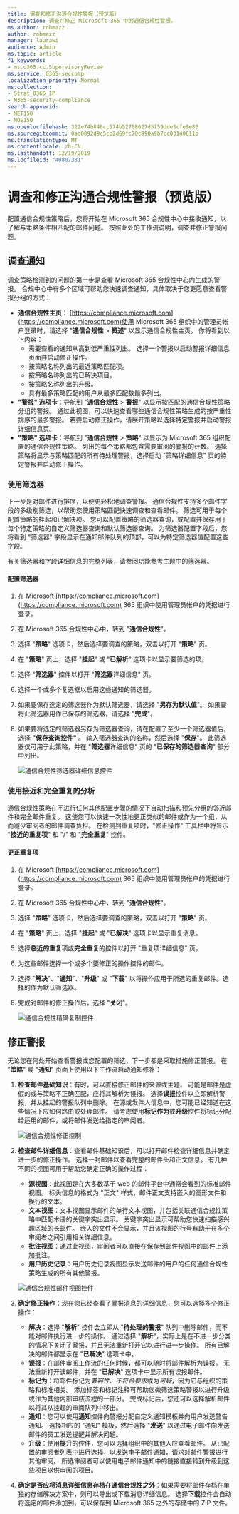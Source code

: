 ```yaml
---
title: 调查和修正沟通合规性警报（预览版）
description: 调查并修正 Microsoft 365 中的通信合规性警报。
ms.author: robmazz
author: robmazz
manager: laurawi
audience: Admin
ms.topic: article
f1_keywords:
- ms.o365.cc.SupervisoryReview
ms.service: O365-seccomp
localization_priority: Normal
ms.collection:
- Strat_O365_IP
- M365-security-compliance
search.appverid:
- MET150
- MOE150
ms.openlocfilehash: 322e74b846cc574b52708627d5f59dde3cfe9e80
ms.sourcegitcommit: 0ad0092d9c5cb2d69fc70c990a9b7cc03140611b
ms.translationtype: MT
ms.contentlocale: zh-CN
ms.lasthandoff: 12/19/2019
ms.locfileid: "40807381"
---
```

# <a name="investigate-and-remediate-communication-compliance-alerts-preview"></a>调查和修正沟通合规性警报（预览版）

配置通信合规性策略后，您将开始在 Microsoft 365 合规性中心中接收通知，以了解与策略条件相匹配的邮件问题。 按照此处的工作流说明，调查并修正警报问题。

## <a name="investigate-alerts"></a>调查通知

调查策略检测到的问题的第一步是查看 Microsoft 365 合规性中心内生成的警报。 合规中心中有多个区域可帮助您快速调查通知，具体取决于您更愿意查看警报分组的方式：

- **通信合规性主页**： [https://compliance.microsoft.com](https://compliance.microsoft.com)使用 Microsoft 365 组织中的管理员帐户登录时，请选择 "**通信合规性** > **概述**" 以显示通信合规性主页。 你将看到以下内容：
    - 需要查看的通知从高到低严重性列出。 选择一个警报以启动警报详细信息页面并启动修正操作。
    - 按策略名称列出的最近策略匹配项。
    - 按策略名称列出的已解决项目。
    - 按策略名称列出的升级。
    - 具有最多策略匹配的用户从最多匹配数最多列出。
- **"警报" 选项卡**：导航到 "**通信合规性** > **警报**" 以显示按匹配的通信合规性策略分组的警报。 通过此视图，可以快速查看哪些通信合规性策略生成的按严重性排序的最多警报。  若要启动修正操作，请展开策略以选择特定警报并启动警报详细信息页。
- **"策略" 选项卡**：导航到 "**通信合规性** > **策略**" 以显示为 Microsoft 365 组织配置的通信合规性策略。 列出的每个策略都包含需要审阅的警报的计数。 选择策略将显示与策略匹配的所有待处理警报，选择启动 "策略详细信息" 页的特定警报并启动修正操作。

### <a name="using-filters"></a>使用筛选器

下一步是对邮件进行排序，以便更轻松地调查警报。 通信合规性支持多个邮件字段的多级别筛选，以帮助您使用策略匹配快速调查和查看邮件。 筛选可用于每个配置策略的挂起和已解决项。 您可以配置策略的筛选器查询，或配置并保存用于每个特定策略的自定义筛选器查询和默认筛选器查询。 为筛选器配置字段后，您将看到 "筛选器" 字段显示在通知邮件队列的顶部，可以为特定筛选器值配置这些字段。

有关筛选器和字段详细信息的完整列表，请参阅功能参考主题中的[筛选器](communication-compliance-feature-reference.md#filters)。

#### <a name="to-configure-a-filter"></a>配置筛选器

1. 在 Microsoft [https://compliance.microsoft.com](https://compliance.microsoft.com) 365 组织中使用管理员帐户的凭据进行登录。

2. 在 Microsoft 365 合规性中心中，转到 "**通信合规性**"。

3. 选择 "**策略**" 选项卡，然后选择要调查的策略，双击以打开 "**策略**" 页。

4. 在 "**策略**" 页上，选择 "**挂起**" 或 "**已解析**" 选项卡以显示要筛选的项。

5. 选择 "**筛选器**" 控件以打开 "**筛选器**详细信息" 页。

6. 选择一个或多个复选框以启用这些通知的筛选器。

7. 如果要保存选定的筛选器作为默认筛选器，请选择 "**另存为默认值**"。 如果要将此筛选器用作已保存的筛选器，请选择 "**完成**"。

8. 如果要将选定的筛选器另存为筛选器查询，请在配置了至少一个筛选器值后，选择 **"保存查询控件"** 。 输入筛选器查询的名称，然后选择 "**保存**"。 此筛选器仅可用于此策略，并在 "**筛选器**详细信息" 页的 "**已保存的筛选器查询**" 部分中列出。

    ![通信合规性筛选器详细信息控件](media/communication-compliance-filter-detail-controls.png)

### <a name="using-near-and-exact-duplicate-analysis"></a>使用接近和完全重复的分析

通信合规性策略在不进行任何其他配置步骤的情况下自动扫描和预先分组的邻近邮件和完全邮件重复。 这使您可以快速一次性地更正类似的邮件或作为一个组，从而减少审阅者的邮件调查负担。 在检测到重复项时，"修正操作" 工具栏中将显示 "**接近的重复项**" 和 "/" 和 "**完全重复**" 控件。

#### <a name="to-remediate-duplicates"></a>更正重复项

1. 在 Microsoft [https://compliance.microsoft.com](https://compliance.microsoft.com) 365 组织中使用管理员帐户的凭据进行登录。

2. 在 Microsoft 365 合规性中心中，转到 "**通信合规性**"。

3. 选择 "**策略**" 选项卡，然后选择要调查的策略，双击以打开 "**策略**" 页。

4. 在 "**策略**" 页上，选择 "**挂起**" 或 "**已解决**" 选项卡以显示重复消息。

5. 选择**临近的重复**项或**完全重复**的控件以打开 "重复项详细信息" 页。

6. 为这些邮件选择一个或多个要修正的操作控件的邮件。

7. 选择 "**解决**"、"**通知**"、"**升级**" 或 "**下载**" 以将操作应用于所选的重复邮件。选择的作为默认筛选器。

8. 完成对邮件的修正操作后，选择 "**关闭**"。

    ![通信合规性精确复制控件](media/communication-compliance-duplicates-controls.png)

## <a name="remediate-alerts"></a>修正警报

无论您在何处开始查看警报或您配置的筛选，下一步都是采取措施修正警报。 在 "**策略**" 或 "**通知**" 页面上使用以下工作流启动通知修补：

1. **检查邮件基础知识**：有时，可以直接修正邮件的来源或主题。 可能是邮件是虚假的或与策略不正确匹配，应将其解析为误报。 选择**误报**控件以立即解析警报，并从挂起的警报队列中删除。 在源或发件人信息中，您可能已经知道在这些情况下应如何路由或处理邮件。 请考虑使用**标记作为**或**升级**控件将标记分配给适用的邮件，或将邮件发送给指定的审阅者。

    ![通信合规性修正控制](media/communication-compliance-remediation-controls.png)

2. **检查邮件详细信息**：查看邮件基础知识后，可以打开邮件检查详细信息并确定进一步的修正操作。 选择一封邮件以查看完整的邮件头和正文信息。 有几种不同的视图可用于帮助您确定正确的操作过程：

    - **源视图**：此视图是在大多数基于 web 的邮件平台中通常会看到的标准邮件视图。 标头信息的格式为 "正文" 样式，邮件正文支持嵌入的图形文件和换行的文本。
    - **文本视图**：文本视图显示邮件的单行文本视图，并包括关联通信合规性策略中匹配术语的关键字突出显示。 关键字突出显示可帮助您快速扫描感兴趣区域的长邮件。 嵌入的文件不会显示，并且该视图的行号有助于在多个审阅者之间引用相关详细信息。
    - **批注视图**：通过此视图，审阅者可以直接在保存到邮件视图中的邮件上添加批注。
    - **用户历史记录**：用户历史记录视图显示发送邮件的用户的任何通信合规性策略生成的所有其他警报。

    ![通信合规性邮件视图控件](media/communication-compliance-message-views.png)

3. **确定修正操作**：现在您已经查看了警报消息的详细信息，您可以选择多个修正操作：

    - **解决**：选择 "**解析**" 控件会立即从 "**待处理的警报**" 队列中删除邮件，而不能对邮件执行进一步的操作。 通过选择 "**解析**"，实际上是在不进一步分类的情况下关闭了警报，并且无法重新打开它以进行进一步操作。 所有已解决的邮件都显示在 "**已解决**" 选项卡中。
    - **误报**：在邮件审阅工作流的任何时候，都可以随时将邮件解析为误报。 无法重新打开该邮件，并在 "**已解决**" 选项卡中显示所有误报邮件。
    - **标记为**：将邮件标记为*兼容性*、*不符合要求*或为*可疑*，因为它与组织的策略和标准相关。 添加标签和标记注释可帮助您微筛选策略警报以进行升级或作为其他内部审核流程的一部分。 完成标记后，您还可以选择解析邮件以将其从挂起的审阅队列中移出。
    - **通知**：您可以使用**通知**控件向警报分配自定义通知模板并向用户发送警告通知。 选择相应的 "通知" 模板，然后选择 "**发送**" 以通过电子邮件向发送邮件的员工发送提醒并解决问题。
    - **升级**：使用**提升**的控件，您可以选择组织中的其他人应查看邮件。 从已配置的审阅者列表中进行选择，以发送电子邮件通知，请求对邮件警报进行其他审阅。 所选审阅者可以使用电子邮件通知中的链接直接转到升级到这些项目以供审阅的项目。

4. **确定是否应将消息详细信息存档在通信合规性之外**：如果需要将邮件存档在单独的存储解决方案中，则可以导出或下载消息详细信息。 选择**下载**控件会自动将选定的邮件添加到。可以保存到 Microsoft 365 之外的存储中的 ZIP 文件。
